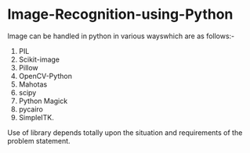 # Image-Recognition-using-Python
Image can be handled in python in various wayswhich are as follows:-
1. PIL
2. Scikit-image
3. Pillow
4. OpenCV-Python
5. Mahotas
6. scipy
7. Python Magick
8. pycairo
9. SimpleITK.

Use of library depends totally upon the situation and requirements of the problem statement.
